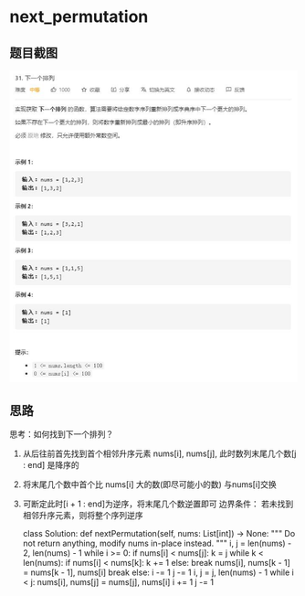# next_permutation

## 题目截图
 ![](next_permutation.jpg)

## 思路 

思考：如何找到下一个排列？

1. 从后往前首先找到首个相邻升序元素 nums[i], nums[j], 此时数列末尾几个数[j : end] 是降序的
2. 将末尾几个数中首个比 nums[i] 大的数(即尽可能小的数) 与nums[i]交换
3. 可断定此时[i + 1 : end]为逆序，将末尾几个数逆置即可
边界条件： 若未找到相邻升序元素，则将整个序列逆序





    class Solution:
    def nextPermutation(self, nums: List[int]) -> None:
        """
        Do not return anything, modify nums in-place instead.
        """
        i, j = len(nums) - 2, len(nums) - 1
        while i >= 0:
            if nums[i] < nums[j]:
                k = j
                while k < len(nums):
                    if nums[i] < nums[k]:
                        k += 1
                    else:
                        break
                nums[i], nums[k - 1] = nums[k - 1], nums[i]
                break
            else:
                i -= 1
                j -= 1
        i, j = j, len(nums) - 1
        while i < j:
            nums[i], nums[j] = nums[j], nums[i]
            i += 1
            j -= 1
        
